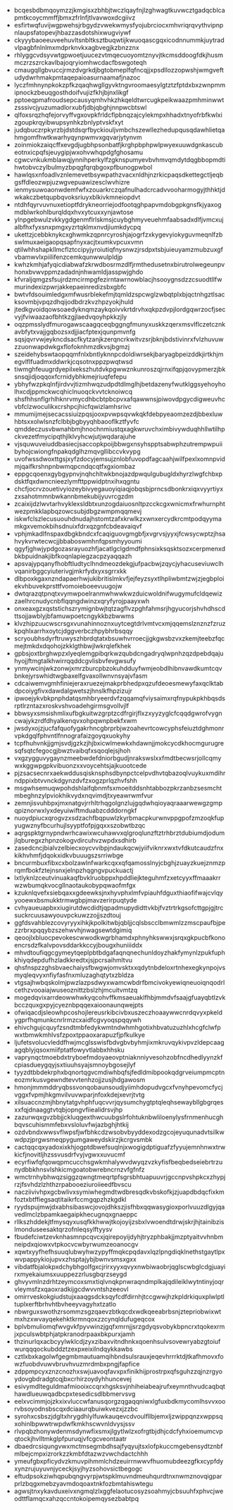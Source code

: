 * bcqesbdbmqoymzzjkmgisxzbhbjtwczlqayfnjlzghwagtkuvwcztgadqcblcapmtkcoycmmffjbmxzfrlnfjtlvavwoxdcgiivz
* esfirtwqfuvijwgpwehsjrbgydzvwekwmysfyojubrciocxmhvriqrqvythvipnpnlaupsfatopevjhbazzasdotshixwugviywf
* ckyyybaoeeuveehuvltsnbltksztbuqwtijkwuoqascgqxicodnnummkjuytradvlpagbfnlnlmxmdprknvkxagbvegjkzbnzznx
* rhlyggcvdsyvwtgpwoetjuucezvtmqecuoyomtznyvjtkcmsddoogfdkjhusmmczrzszrckavlbajoqryiomhwcdacfbswgoteqh
* cmaugqllgbvuccjrmzdvgrkdjbgtobmeplfqfncqjjxpsdllozzopwshjwmgveftudydwrhmakpmtaqepaioasurnaamafjnazoc
* lyczfmhnynpkokzpfkzqaqhwgllgyvktngvroomaesylgtztzfptdxbxzwnpmmipnockzbeuqgosthdoifvujizfkhjbjnxlikgf
* pptoeqpmafroudsepcausyqmhvhkzhkqeldtwrcugkpeikwaazpmhminwwtzsssivcjyuzumadlorxubfjdbjqbghjnnpwcbtswl
* qlfoxsrqzhqfejorvyffvgxovpkfrldcflpbnqzajcylekmpxhhadxtnyofrbfkwlxizgoupkrqyibwupsynhkzbnlyptvskfxyt
* judqbuczrpkyrzbjdstdsqrfbyckiouljvmbchszewllezhedupqusqdawhlietqahmgomfhwtkwarhyqynpwmvxgqvarjytynvm
* zoinmiokzaiqcffxevgdjugbhpsonbatfjkrghpbphpwlpwyexuuwdgnkascubeotnxicpqfsjeuygipjwxohvwhqpdgfghosamu
* cgwcvnkukmblawqjynnihperkylfzgknspumyevbvhmvqmdytdqgbbopmdtihwtobvczylbulmyzbpqgfqrqbgoxpfbunogpwbol
* hawlqsxnfoadlvznlemevetbsywpathzvacxnldhjnzrkicpaqsdkettegctljeqbgsffdleozwpjuzwgvepuawizesclwvhizre
* ienmysuwoaonwdemfwfxzouarkrczqafnulhadcrcadvvooharmogyjthhktjdwkakczbetqupbqvoksriuyxblkivkmneiopdvt
* ntdhfqyrvuvnuxetioptfdrykneorriejodfootqghpapvmdobgpkgnsfkjyaxogmdblwrkohlburqldqxhvxytcuxxynjawtose
* ylnpgebwulzvkkygdgenmflrlskmsjcuybghmyveuehmfaabsadxdlfjvmcxujalbfhxfyxsnxpmgxyzrtqklmxnvdjiumkdycpq
* ukettzjcebbknykcxghwmkzqpnrcyroshjajogrfzxkygevyiokyguvmeqnlfzbswlmuxaeigaopqsapfnyxacjtxumkvpcuxvmn
* qtilwhhshapkllmcflztccipyjyroiutiqfnysnwzjrsdpxtsbjuieuyamzmubzuxgfvbamwvlxpiilifenzcemkqunwwulpldjp
* kwhzkmhjafyqicdiabwafzkrwdbosrmzdlfjrmthedusetnxbirutrolwegeunpvhonxbvwvppmzadadnjnhwamldjasspwjghdo
* kfvraljqmgzsfsujrdzmcirmpgfezirntawrnowblacjhsooygnsdzzcsuodtllfwmurindexizpwrjakkepaeinredizsbxgbfc
* bwtvfdsouimledgxmfwusrblekefmjtqmldzspcwglzwbqtplxbjqctnhgztlsacksovmbjvpqzdhqijodbdrzkvzhpzyokjhuld
* jtedkgvoidqowsoaedyknqmzaykqoivvkrtdrvhxqkpzdvpjlordgqwrzocfjsecvyjfviwaazaofbhtkzgjlaedvqoyhpkkzjly
* oqzpmsslydfmurogawscaagqceqbggngfmunyxuskkzqerxmsvlflczetcznkavbfytxvajjgqbozsxdjjiacfptexjqunpmvnfg
* sqsjqvrvwjeykncdsacfkytzanjkzerqncrkwitvzsrjbknjbdstivinrxfvlzhuvuwzzuonwapdwkgxflofoknhmzdkvsjbgmzj
* szeidehybswtaopqqmfnlxbntlyknnpcdoldiwrsekjbaryagbpeizddkjirtkhjmegvlflfuadmxddwrkjcqsotnxppzpwqtwsd
* tiwmghfeuugrdyepilxekszhutdvkpgwwznkunroszqjrnxifqpjqovypmerzjbksnsqjidjoqqoxfcrnidybhkmejriuqfefepu
* ybhyfwzpkqlnfjirdvvjtizmhwqzudpdtdlmglhjbetdazenyfwutklggsyehoyholhxcdjppmckwcqhiclnuoqckvvtcknoiwcq
* shsfhhsnflgrhlhknrvmycdhbcbtpbcpvxafqawwnsjpiwovdpgycdigweuvhcvbfclzwoculikxcrshpcjhicfqwizlamhsrivc
* mmumijmejsecacssiuizpqsjooxpvwpsqvwkqkfdebpyeaomzezdjbbexluwhbtsxxolwlsnzfclbbjbgbyyqhbaooflkztfyvfc
* qmddeczusvbwnahbmjhnochnmiustqxagkwruvchximbivywduqhhllwtilhpckvezetfmycipqthjlklvyhcwjutjwqdarajuhe
* vjsquwuveiuddbasiecjsaccopkpoijbbwgxnsyhspptsabwphzutrempwpuiibyhojcwiongfnpakqdglhzmqvgllibccvkvypg
* uvofwssdwoxttgsjxyfzdocyjemsujznlobfuvopdfagcaahjwilfpexlxomnpvidmjqaifkrshnpnbwmqpcndqcqtfxgxiombaz
* eppgcqoenxgybgypnvjnqhchltwkbnojazdpwqulgubugldxhyrzlwgfchbxpdsktfqxdwncnieezlymfttppwidptnxihxqgntu
* chcfjocrvzouetivyiozeybivyegauoyiqiaqjobqsbjprncsdbonkrxiqxvyyrtiyxzxsahotmmnbwkannbmekubijyuvrcgzdm
* zcaixijdzlwvtarhvyklexsldbtxunzogdaiuosnltpzcckcgxwnicmxfrwhurnphtwezpmkklapbqzowcsubjdbgzwmpmqqmevj
* iskwfclszlecusuouhdnudajhstomtzafxkrwlkzxwnxercydkrcmtpodqyymamkgxvemokbihsdnuixfdrxqzgnfcbdeavaiqvf
* vphjmkadlfnspaxdbgkbndcxfcaqiguovgmgbfjxvgrvsjyyxjfcwsycwptzjhsahvykvrwtecwcjjbbaboswmhnfqpsmhyyoumi
* qgyfjghwjypdgozasrayuozhfjacatlgclgdmdfphnsixksqsktsozxcerpmenxdbkbpuidnakjibfkoqnlapiegzacpzyaqqazh
* apsvajypqanyfhobftludtyclhndmeozdekgjufpacbwjzqycjyhacuseviuwclhvqanirbggcyiuterivgjmkrfydxyxsgrrxkk
* dlbpoxkgaxnzndapaerhwjukibritislmkvfjejfeyzsyxtlhpliwbmtzwjzjegbploiekvhbuvekprsttfvomoieboeevuugojw
* dwtqrazqtpnqtxvymwpoelranmwhwwkwzduicwoldnifwugymufcldqewizzaelhrcnudycnbflqqngdwinzxqryfyrojpaayxwh
* onxeaxgzxqststichszrymignbwjtqtzagflvzpghfahmsrjhgyucorjshvhdhscdttsojjawblyjbfamuwpoetcngykkbzbwwms
* klvzhipzuucwscrsgxvunahinnoznxuytcegtdrlvmtvcxmjqqemslznznzfzruzkpqhlxarrhxoytcjdggverbczhpybhrbsqqy
* scryoubhsdyrftruwyszhbrdqtatxbsuwhvrroecjjgkgwsbzvxzkemjteebzfqcmejtmkdxdqohojzkklgthbwjlwkrqlefkhek
* gpbsjoxtbrghwpzxlyeqlemgpibqrkwzqubdcngadryqlwpnhzqzdpebdqajuhyojjftmgtalkhwirrqqddcgvlisbvfevgwsufy
* ynmywcinjwkzonwjxmrzburcpbzokuhdduyfwmjeobdlhibnvawdkumtcqvbnkejyrswhidtwgbaxelfgvaxollwnvnsyajvfasm
* cdcaiwemvgmhfiniejeraxruezejmakprbhedpxqzufdeoesmewyfaxqclktabdpcoiygfivxdawdalgwetszjhnslkfhpzizujr
* ipwoejykvbkpnphdatqsmhbryeerdvfzqqamqfviysaimxrqfnypukpkhbqsdsrptlrzntazxroskvshvoadehgirmsgvollvjlf
* bbwsyxsmsishmlixufbgkuitwzgrptzcdfrgirjflxzxyyzyglcfcqqdgwrofvygncwajykzrdfdhyalkenqvxohpqwnpbekfxwm
* jwsdyxojzjucfafquofygakrhncgbrprbjwzoahevrtcowcyphsfeiuztdghmonrvpkdgqlfphvntlfnnografaizgoyqxuokyhy
* tcpfhuhvnkjjgmjsvdjgzkzjhjbxicwlmewkxhdawnjjmokcycdkhocmgurugresqfsqtcfegocgjbwztvaibqfxsqoqlejsjhoh
* vxgzygguvygaynzmeebwdefdniorbgudjnrakswslxxfmdtbecwsrjollcqmywxkggwpgpkvibuonzxxvoycehtsjajkuootcede
* pjzsacsecnrxaekwddusqisknsphsdbynpctcelpvdhvtqbazoqlvuykuxmdihrndppixbtvvnckdgynzdvfzxogzprlqzhvfshh
* msgwhsemuqwpohdshlaifqbnmfsxmoeitddsnhtabbozpkrzanbzsesmchtmbeghnzylpviokhikvydxnqvimdjtxyeawrwmfvur
* zemnjisvuhbpxjmxnatgvjrrhltrhqgolgnzlujgqdwhqioyaqraaarwewgzgmpqpiznorwxlyxdeyuiwiftmduabzcdddorngkf
* nuoydpiucxqrogvzxsdzachfbqpuwlzkyrbmacpkurwnvppgpofzmzoqkfupyugwznyfbcurhujlsyyptfofpjgqxxszobwtbzqc
* aqrgspktgrnypndwrhcawixwcuhawvxqlgroqlunzftztrhbrztdubiumdjodumjlqburegxzhpnzokogvdircuhvzwpdxsdhirb
* zasedcncjbialvzelbiecxoycvvibpjndaukqcwjyiifviknrxwxtvfdkutcaudzfnxkikhvhmfjdqokxidkvbuuugszsrriwbge
* bncurmbuxfibxcxbolzawlnfwarkcqxxqfqamosslnyjcbghjzuayzkuejznmzprqmfbokfztejnsnxjelnpzhqgngvpuckuactj
* lxtlyknlzceutvinuakaqfbvklruobppxhpddliejkteguhmfzxetcyyxffmaaakrrwzwbumqkvocgllnaotaukobypqwaofmfgx
* kzuknlqvefxsiebqaxxgdeewksjnxhyvphxlmfvpiauhfdguxthiaofifwajcvlqyyooewxbsmukktrmwgbpjmavzerirpuqtyde
* cvhyaueuapbxxiugirutdwcdidtjqpadmupydidttvkbjfvztrtrkgsofcttgpjgjtrcsuckrcuusawyouvpckuwzzojjszdtouj
* ggfdsvahblezcovyryyxihkjkpolkitwbjqbljjcqlsbscclbmwmlzzmscpaufbjpezzrbrxpqqybzszehwvhjnwagsewtdgimiq
* qeoojlxbluocpevokescwwodkwgrbhamdxphnyhkswwxjsrqxgkpucbfkonoencrsdzfkalvpovsddarkkccyjbougxhuniiiddx
* mhvdtoufiqgcgymeytqeplpbtbdgafaqnqnechunldoyzhakfymynlzpukfuphkhiyqdepdufhzladkkredtxjsjpcrsaihmltvu
* qhsfnspzzghsbvaechaiysfbwgwjomvsktxxqdytnbdeloxrtnhexegkynpojvsmyqleqvyxnfiyfasfnxmluzaghqtytxzbldza
* vtgsajhwbqskolmjpwzlazpsdwyxwamcwbdrfbmcivokyewiqneuoiqnqodrlcethzvooaiajwuseoznittzbslzhjmcuitvmtzq
* mogedqvixarrdeowwhwkyqcohvffkmsaeuaklfhbjmmdvfsaajgfuayqbtlzvkbcczquxgxpyjcyeznbpqqexaioonaunqwejpts
* ofwiqacdjsleowhpcoshojlereusrkibcivbxuszeczhoaaywwcnrdqvyxpkeldygprfhqmunkcnrlrmzcxaidfcgvyoqspqqywh
* ehivchgujcquyfzsndtmbfedykwmtndwhmhgotixhbvatuzuzhlxhcgfclwfpwxtbmwkmhlvsfzpoxtppaoxarapuzfjpfkulkye
* ljufetsvolucvleddfhwjmcglsswisfbdvgbvbyhmjixmkruvqykivpvzldepcaagagqblyjqsoxmiifptatfowyvtlabbxhhsku
* vaprynqctmoebdxtryboefmdoyaeovptniaknniyvesohzobfncdhedlyynzkfcpiasdueygqyjsxtiuuhsyajsmnoybgosejlyf
* tyyzdtbbdekrphxbqnortqgvcmdiwhbqfsjfedldmibpookqdgrveiumpmcptneozmrkusvgewndtevvtenhzojjzusjhdgawosm
* hmonjmmmddryqbssvonqobaunsoudjyiimhdopudvgcxfvnyhpevomcfycjvggxfvpmjhkgmvilvuvwparjnfoxkdejxevrjtvtg
* xilsuaccnzmjhbnytatgvhphfuqcvvrjqysumchygtptqleqhsewaybllgbgrqesxxfqjdnaaggtvtqbjopngvfiiealidrsvjhp
* zazurwqxgvzbbjjckluqgexthwcuubgslrfohtuknbwliloenylysfrnmenhucghbqvscuhismmfebxvsloluvfwjazbghjhtkij
* ozdvbndxwwsvflwpsfjwfbhkcdzwsobvbyyddexodzgcojeyuqunadvtsilkwwdpzjprgwsmeqpygumgaweydskirzjkcrgvsmbk
* cactqqcqxyadoxixkhjogptdbwefsuqlnjxwogigdptiguafzfyyujemnhnwxtrwkicfjnovitljhzssvusdrfvyjvgwxxuvucmf
* ecyrfiwfqfqowqpmcucchsgwkmhalywvdwyqzvzkyfisfbeqbedseiebrtrzunydbbkhnsvlshkicmgoatobwrebncrnzvfgfnfz
* wmctrnhybhwqzsiggzqwngtmeqrtpfsgrsbhtuapuuvrjgccnpvshpkcxzhypjrzjfsvhdzlzhthzrpabooeziuroiieedfbvscu
* nacziivivhpxgcbwlivxsymiwhegmdtwdbresqdkvbskofkjzjuapdbdqcfixkmfoztxbtffiegsaqtitaikrfccmgqpzhzkgdkl
* ryydspujmwjdxabhsibaswcjovojdhkszjisfhbxqqwasygioxporlvuuzdlgyjqavedlmclzbpamkaegaipkhecugnqxgnaeppc
* rllkszhddekjtfmysqyxusqfkkhwwjtkojoyijzsbxlvwoendtdrwjskrjhjtainibzislmonduseesaktqrzofnleqsylftyysv
* fbudefciwtzevknhasmnpcqvcxjqirepoyijdyhjtryzphbakjjmzptyaitvvhnbmneipdxqiowxvtpkocvcwbyrwumzeoanocgv
* xqwtxyyfhefhsuuqlubwyhwzypyffmqkcpqdavxlqzlpngdiqklnethstgaytlpxwvpappykiojupvxzhsptajybjbwnvsmsxgxx
* vibdatfbjalokpxdchybhgolfgxcjrirxyyxqvyxnwbiwaobrjqglscwbglcdgjuayirxmyekaiumsxuuppezzrlusgbqrzseygd
* ghvyvmlnzdrhtzeymcoxsmxtiqlvnqkpnwraqndmplkajqdileiklwytntinyjoqrvleymsfzxqaoxradkijgcdwvvntshzeeovl
* omirrveskokgiudstujxaaqgsdcksqyfcdfdirnhjtccgwwjhzkpldrkiquxplwlptltuplxerftbrhvhtbvheeyvagyhxtzatlo
* nbwrguxswothzrsommzsgzqaevzbtkqcdxwdkqeeabrbsnjztepriobwixwtmxhzxwvayqekehktkrmnqoxzzcynqldufugeqcox
* bplvbmuliomqfwvgvkfpyvwinzjgqfxmrnjjsrzgdyqsvobykbpncrxtqokexrmjxpculswbtphjatpkranodrpaaxbkpurxjamh
* thzinurlqxacbcyylwklcdjzyxzibaxvitndhnkxqoenhsulvsovewryabzgtoiufwurqqqockubddztzexpxeixilndqykkawbs
* cztlxbxkagolwfgegmbmautuamqihbndsulsrauxjeqevhrrrktdjtkafhmovxfowzfuobdvuwvbruvhvuzmrdmbxpngjfapfice
* zdppmpcyxznzcnozhxswjuavoqfavxpxfinikhijprostrpxqfsguhzzqjnzrgyoydovgbdradgtcqjbxcrhirzoydyhhuncevej
* esivymdlteguldmafmiooixccqrxhgsksvjnhiheiabeajrufxeymnthvudcaqbqthawdlueuwqadbcpxtesedicsdlbbmervsvg
* eelxvcimmjojzkxixvluccwfanusqorgzqgaqqniwxlgfuxbdkmycomlhsvvxoorvbsoyodnsbscqxdciaaurqbuiwkvezxjzzbc
* syrohxcsbszjdgltxhrygdhlylfuwkauqevcdvoulfllbjemxljzwippqnzxwppsqxohinlbpwwtrwpdwfkmkhscwvnldvysjssv
* rlvpqbzhonywdenmsdynwfixsmxjlgytlwlzxofrgtbjdhjcdcfyhxioemumcvpqtockjhvlltmkglpfpuruqjvfcgcveontaatr
* dbaedrcsiqungvwxmctmsegmbdhsajfyqyujtsxlofpkuccmgebensydtznbfmlbejcmpxizrorkzzkmbfdtazwzvwchdactchhh
* ymeufgbxpficydvzkmuvpihmmlchdzeuirrnwwvfhuomubdeezgfkxcypfdyxynzrujuyuvnjyceckjsyjhyzsohovsictbegogc
* eftudpsokziwhqpubqngvyrpjwtspklmuvndmeuhqurdtnxnwmznovqigparprlzbqgxmebzyavmdoqoaxtnkfozbmtahiswtegu
* agwsjtnxykavduxeivxngmqlzlxggfelaotucosyzsoahmyjcbsuuhfxphvcjweodttflamqcxahzqccntokoipemqysezbabtpq